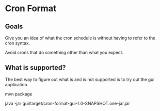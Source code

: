 Cron Format
==========================

Goals
-------------------------
Give you an idea of what the cron schedule is without having to refer to the cron syntax.

Avoid crons that do something other than what you expect.

What is supported?
-------------------------
The best way to figure out what is and is not supported is to try out the gui application.

mvn package

java -jar gui/target/cron-format-gui-1.0-SNAPSHOT.one-jar.jar

